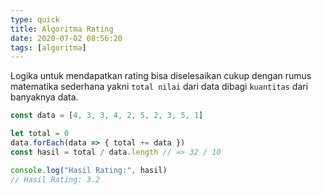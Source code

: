 ```yaml
---
type: quick
title: Algoritma Rating
date: 2020-07-02 08:56:20
tags: [algoritma]
---
```


Logika untuk mendapatkan rating bisa diselesaikan cukup dengan rumus matematika sederhana yakni `total nilai` dari data dibagi `kuantitas` dari banyaknya data.

``` javascript
const data = [4, 3, 3, 4, 2, 5, 2, 3, 5, 1]

let total = 0
data.forEach(data => { total += data })
const hasil = total / data.length // => 32 / 10

console.log("Hasil Rating:", hasil)
// Hasil Rating: 3.2
```